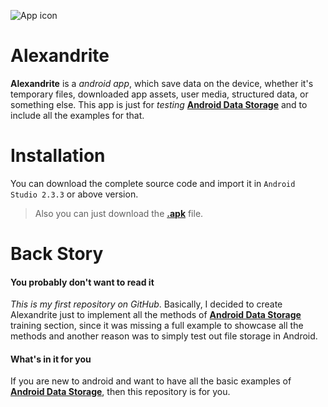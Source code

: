 ![App icon](https://ramantehlan.github.io/Alexandrite/app/src/main/res/mipmap-xxhdpi/ic_launcher.png)

# Alexandrite
**Alexandrite** is a *android app*, which save data on the device, whether it's temporary files, downloaded app assets, user media, structured data, or something else. This app is just for *testing* **[Android Data Storage](https://developer.android.com/training/basics/data-storage/index.html)** and to include all the examples for that.

# Installation
You can download the complete source code and import it in `Android Studio 2.3.3` or above version.

> Also you can just download the **[.apk](https://github.com/ramantehlan/Alexandrite/releases/latest)** file.

# Back Story

#### You probably don't want to read it

*This is my first repository on GitHub*. Basically, I decided to create Alexandrite just to implement all the methods of  **[Android Data Storage](https://developer.android.com/training/basics/data-storage/index.html)** training section, since it was missing a full example to showcase all the methods and another reason was to simply test out file storage in Android.

#### What's in it for you

If you are new to android and want to have all the basic examples of  **[Android Data Storage](https://developer.android.com/training/basics/data-storage/index.html)**, then this repository is for you.
